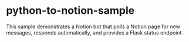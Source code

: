 # python-to-notion-sample
This sample demonstrates a Notion bot that polls a Notion page for new messages, responds automatically, and provides a Flask status endpoint.
